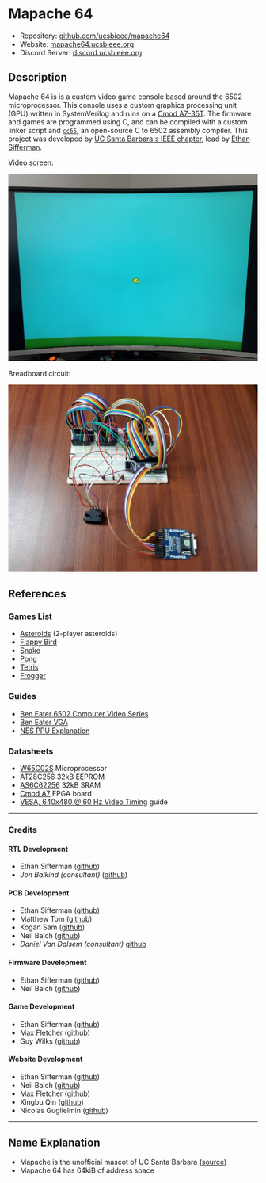 
# Mapache 64

* Repository: [github.com/ucsbieee/mapache64](https://github.com/ucsbieee/mapache64)
* Website: [mapache64.ucsbieee.org](https://mapache64.ucsbieee.org)
* Discord Server: [discord.ucsbieee.org](http://discord.ucsbieee.org)

## Description

Mapache 64 is is a custom video game console based around the 6502 microprocessor. This console uses a custom graphics processing unit (GPU) written in SystemVerilog and runs on a [Cmod A7-35T](https://digilent.com/reference/programmable-logic/cmod-a7/). The firmware and games are programmed using C, and can be compiled with a custom linker script and [`cc65`](https://cc65.github.io), an open-source C to 6502 assembly compiler. This project was developed by [UC Santa Barbara's IEEE chapter](https://ucsbieee.org/), lead by [Ethan Sifferman](https://github.com/sifferman).

Video screen:

![Video Screen](./docs/_media/physical/picture.jpg)

Breadboard circuit:

![Breadboard Circuit](docs/_media/physical/cmod.jpg)

## References

### Games List

* [Asteroids](https://github.com/sifferman/m64-a2teroids) (2-player asteroids)
* [Flappy Bird](https://github.com/mfletcher2/mapache64-flappybird)
* [Snake](https://github.com/GDW1/m64-snake)
* [Pong](https://github.com/GDW1/m64-pong)
* [Tetris](https://github.com/ucsbieee/m64-tetris)
* [Frogger](https://github.com/ucsbieee/m64-frogger)

### Guides

* [Ben Eater 6502 Computer Video Series](https://www.youtube.com/watch?v=LnzuMJLZRdU&list=PLowKtXNTBypFbtuVMUVXNR0z1mu7dp7eH)
* [Ben Eater VGA](https://youtu.be/uqY3FMuMuRo)
* [NES PPU Explanation](https://www.youtube.com/watch?v=-THeUXqR3zY&list=PLrOv9FMX8xJHqMvSGB_9G9nZZ_4IgteYf&index=5)

### Datasheets

* [W65C02S](https://westerndesigncenter.com/wdc/documentation/w65c02s.pdf) Microprocessor
* [AT28C256](http://ww1.microchip.com/downloads/en/DeviceDoc/doc0006.pdf) 32kB EEPROM
* [AS6C62256](https://www.alliancememory.com/wp-content/uploads/pdf/AS6C62256.pdf) 32kB SRAM
* [Cmod A7](https://digilent.com/reference/programmable-logic/cmod-a7/reference-manual) FPGA board
* [VESA, 640x480 @ 60 Hz Video Timing](http://www.tinyvga.com/vga-timing/640x480@60Hz) guide

---

### Credits

#### RTL Development

* Ethan Sifferman ([github](https://github.com/sifferman))
* *Jon Balkind (consultant)* ([github](https://github.com/jbalkind))

#### PCB Development

* Ethan Sifferman ([github](https://github.com/sifferman))
* Matthew Tom ([github](https://github.com/Matthew-Tom))
* Kogan Sam ([github](https://github.com/02ks))
* Neil Balch ([github](https://github.com/neilbalch))
* *Daniel Van Dalsem (consultant)* [github](https://github.com/aWZHY0yQH81uOYvH)

#### Firmware Development

* Ethan Sifferman ([github](https://github.com/sifferman))
* Neil Balch ([github](https://github.com/neilbalch))

#### Game Development

* Ethan Sifferman ([github](https://github.com/sifferman))
* Max Fletcher ([github](https://github.com/mfletcher2))
* Guy Wilks ([github](https://github.com/GDW1))

#### Website Development

* Ethan Sifferman ([github](https://github.com/sifferman))
* Neil Balch ([github](https://github.com/neilbalch))
* Max Fletcher ([github](https://github.com/mfletcher2))
* Xingbu Qin ([github](https://github.com/watercannons))
* Nicolas Guglielmin ([github](https://github.com/nicg6645))

---

## Name Explanation

* Mapache is the unofficial mascot of UC Santa Barbara ([source](https://www.change.org/p/the-mascot-we-deserve-change-the-ucsb-mascot-to-a-mapache))
* Mapache 64 has 64kiB of address space
